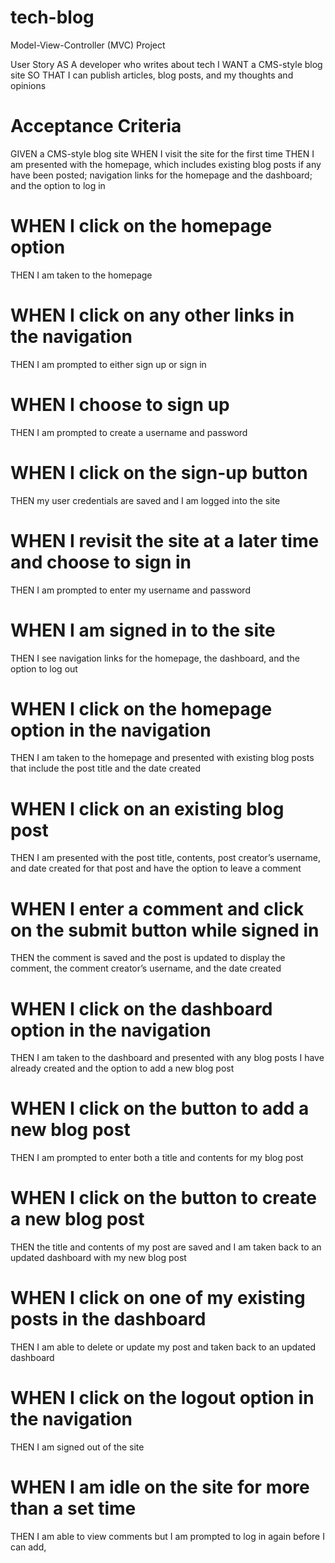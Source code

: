 # tech-blog


Model-View-Controller (MVC)  Project

User Story
AS A developer who writes about tech
I WANT a CMS-style blog site
SO THAT I can publish articles, blog posts, and my thoughts and opinions
# Acceptance Criteria
GIVEN a CMS-style blog site
WHEN I visit the site for the first time
THEN I am presented with the homepage, which includes existing blog posts if any have been posted; navigation links for the homepage and the dashboard; and the option to log in
# WHEN I click on the homepage option
THEN I am taken to the homepage
# WHEN I click on any other links in the navigation
THEN I am prompted to either sign up or sign in
# WHEN I choose to sign up
THEN I am prompted to create a username and password
# WHEN I click on the sign-up button
THEN my user credentials are saved and I am logged into the site
# WHEN I revisit the site at a later time and choose to sign in
THEN I am prompted to enter my username and password
# WHEN I am signed in to the site
THEN I see navigation links for the homepage, the dashboard, and the option to log out
# WHEN I click on the homepage option in the navigation
THEN I am taken to the homepage and presented with existing blog posts that include the post title and the date created
# WHEN I click on an existing blog post
THEN I am presented with the post title, contents, post creator’s username, and date created for that post and have the option to leave a comment
# WHEN I enter a comment and click on the submit button while signed in
THEN the comment is saved and the post is updated to display the comment, the comment creator’s username, and the date created
# WHEN I click on the dashboard option in the navigation
THEN I am taken to the dashboard and presented with any blog posts I have already created and the option to add a new blog post
# WHEN I click on the button to add a new blog post
THEN I am prompted to enter both a title and contents for my blog post
# WHEN I click on the button to create a new blog post
THEN the title and contents of my post are saved and I am taken back to an updated dashboard with my new blog post
# WHEN I click on one of my existing posts in the dashboard
THEN I am able to delete or update my post and taken back to an updated dashboard
# WHEN I click on the logout option in the navigation
THEN I am signed out of the site
# WHEN I am idle on the site for more than a set time
THEN I am able to view comments but I am prompted to log in again before I can add, 